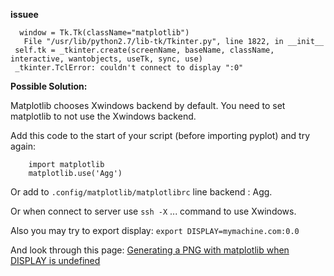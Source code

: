 **issuee**
  
      window = Tk.Tk(className="matplotlib")
       File "/usr/lib/python2.7/lib-tk/Tkinter.py", line 1822, in __init__
     self.tk = _tkinter.create(screenName, baseName, className, interactive, wantobjects, useTk, sync, use)
     _tkinter.TclError: couldn't connect to display ":0"


**Possible Solution:**

Matplotlib chooses Xwindows backend by default. You need to set matplotlib to not use the Xwindows backend.

Add this code to the start of your script (before importing pyplot) and try again:

        import matplotlib
        matplotlib.use('Agg')

Or add to `.config/matplotlib/matplotlibrc` line backend : Agg.

Or when connect to server use `ssh -X` ... command to use Xwindows.

Also you may try to export display: `export DISPLAY=mymachine.com:0.0`

And look through this page: [Generating a PNG with matplotlib when DISPLAY is undefined](https://stackoverflow.com/questions/2801882/generating-a-png-with-matplotlib-when-display-is-undefined)
